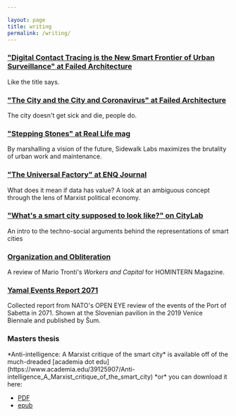 ```yaml
---

layout: page
title: writing
permalink: /writing/
---
```


<h3><a href="https://failedarchitecture.com/digital-contact-tracing-is-the-new-smart-frontier-of-urban-surveillance/">"Digital Contact Tracing is the New Smart Frontier of Urban Surveillance" at Failed Architecture</a></h3>
<p>Like the title says.</p>

<h3><a href="https://failedarchitecture.com/the-city-and-the-city-and-coronavirus/">"The City and the City and Coronavirus" at Failed Architecture</a></h3>
<p>The city doesn't get sick and die, people do.</p>

<h3><a href="https://reallifemag.com/stepping-stones/">"Stepping Stones" at Real Life mag</a></h3>
<p>By marshalling a vision of the future, Sidewalk Labs maximizes the brutality of urban work and maintenance.</p>

<h3><a href="https://arcc-journal.org/index.php/arccjournal/article/view/839">"The Universal Factory" at ENQ Journal</a></h3>
<p>What does it mean if data has value? A look at an ambiguous concept through the lens of Marxist political economy.</p>

<h3><a href="https://www.citylab.com/design/2019/06/smart-city-photos-technology-marketing-branding-jibberjabber/592123/">"What's a smart city supposed to look like?" on CityLab</a></h3>
<p>An intro to the techno-social arguments behind the representations of smart cities</p>

<h3><a href="https://homintern.soy/posts/workcap.html">Organization and Obliteration</a></h3>
<p>A review of Mario Tronti's <i>Workers and Capital</i> for HOMINTERN Magazine.</p>

<h3><a href="http://sumrevija.si/en/eng-edmund-berger-kevin-rogan-yamal-events-report-2071//">Yamal Events Report 2071</a></h3>
<p>Collected report from NATO's OPEN EYE review of the events of the Port of Sabetta in 2071. Shown at the Slovenian pavilion in the 2019 Venice Biennale and published by Šum.</p>


<h3>Masters thesis</h3>
*Anti-intelligence: A Marxist critique of the smart city* is available off of the much-dreaded [academia dot edu](https://www.academia.edu/39125907/Anti-intelligence_A_Marxist_critique_of_the_smart_city) *or* you can download it here:

* [PDF](https://www.dropbox.com/s/bcbnoqnxujeaxdi/Anti-intelligence_%20A%20Marxist%20critique%20of%20t%20-%20Kevin%20Rogan.pdf?dl=0)
* [epub](https://www.dropbox.com/s/xbuqljxft9a3hpi/Anti-Intelligence_%20A%20Marxist%20Critique%20of%20the%20Smart%20City%20-%20Kevin%20Rogan.epub?dl=0)
